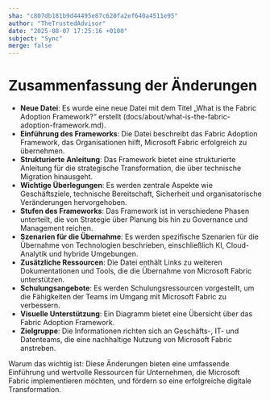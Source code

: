 ```yaml
---
sha: "c807db181b9d44495e87c620fa2ef640a4511e95"
author: "TheTrustedAdvisor"
date: "2025-08-07 17:25:16 +0100"
subject: "Sync"
merge: false
---
```


# Zusammenfassung der Änderungen

- **Neue Datei**: Es wurde eine neue Datei mit dem Titel „What is the Fabric Adoption Framework?“ erstellt (docs/about/what-is-the-fabric-adoption-framework.md).
- **Einführung des Frameworks**: Die Datei beschreibt das Fabric Adoption Framework, das Organisationen hilft, Microsoft Fabric erfolgreich zu übernehmen.
- **Strukturierte Anleitung**: Das Framework bietet eine strukturierte Anleitung für die strategische Transformation, die über technische Migration hinausgeht.
- **Wichtige Überlegungen**: Es werden zentrale Aspekte wie Geschäftsziele, technische Bereitschaft, Sicherheit und organisatorische Veränderungen hervorgehoben.
- **Stufen des Frameworks**: Das Framework ist in verschiedene Phasen unterteilt, die von Strategie über Planung bis hin zu Governance und Management reichen.
- **Szenarien für die Übernahme**: Es werden spezifische Szenarien für die Übernahme von Technologien beschrieben, einschließlich KI, Cloud-Analytik und hybride Umgebungen.
- **Zusätzliche Ressourcen**: Die Datei enthält Links zu weiteren Dokumentationen und Tools, die die Übernahme von Microsoft Fabric unterstützen.
- **Schulungsangebote**: Es werden Schulungsressourcen vorgestellt, um die Fähigkeiten der Teams im Umgang mit Microsoft Fabric zu verbessern.
- **Visuelle Unterstützung**: Ein Diagramm bietet eine Übersicht über das Fabric Adoption Framework.
- **Zielgruppe**: Die Informationen richten sich an Geschäfts-, IT- und Datenteams, die eine nachhaltige Nutzung von Microsoft Fabric anstreben.

Warum das wichtig ist: Diese Änderungen bieten eine umfassende Einführung und wertvolle Ressourcen für Unternehmen, die Microsoft Fabric implementieren möchten, und fördern so eine erfolgreiche digitale Transformation.

